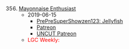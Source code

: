 356. [Mayonnaise Enthusiast](https://linuxgamecast.com/2019/06/linuxgamecast-weekly-356-mayonnaise-enthusiast/)
     * 2019-06-15
        * [PrePreSuperShowzen123: Jellyfish](https://www.patreon.com/posts/prepresupershowz-27673032)
        * [Patreon](https://www.patreon.com/posts/linuxgamecast-27673164)
        * [UNCUT Patreon](https://www.patreon.com/posts/lgc-weekly-356-27673069)
     * <span style="color:red">LGC Weekly:</span>
